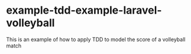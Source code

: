# example-tdd-example-laravel-volleyball
This is an example of how to apply TDD to model the score of a volleyball match
